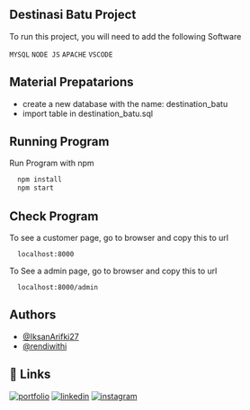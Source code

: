 
## Destinasi Batu Project

To run this project, you will need to add the following Software

`MYSQL`
`NODE JS`
`APACHE`
`VSCODE`

## Material Prepatarions
- create a new database with the name: destination_batu
- import table in destination_batu.sql

## Running Program

Run Program with npm

```bash
  npm install
  npm start
```
## Check Program

To see a customer page, go to browser and copy this to url

```browser
  localhost:8000
```

To See a admin page, go to browser and copy this to url

```browser
  localhost:8000/admin
```

## Authors

- [@IksanArifki27](https://github.com/IksanArifki27)
- [@rendiwithi](https://github.com/rendiwithi)

## 🔗 Links
[![portfolio](https://img.shields.io/badge/my_portfolio-000?style=for-the-badge&logo=ko-fi&logoColor=white)](https://rendiwithi.github.io/#/)
[![linkedin](https://img.shields.io/badge/linkedin-0A66C2?style=for-the-badge&logo=linkedin&logoColor=white)](https://www.linkedin.com/in/rendi-dwi-hermawan/)
[![instagram](https://img.shields.io/badge/Instagram-E4405F?style=for-the-badge&logo=instagram&logoColor=white)](https://www.instagram.com/rendiwithi/)
